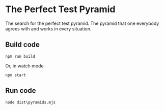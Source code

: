 # The Perfect Test Pyramid

The search for the perfect test pyramid. The pyramid that one everybody agrees with and works in
every situation.

## Build code

```
npm run build
```

Or, in watch mode

```
npm start
```

## Run code

```
node dist\pyramids.mjs
```
